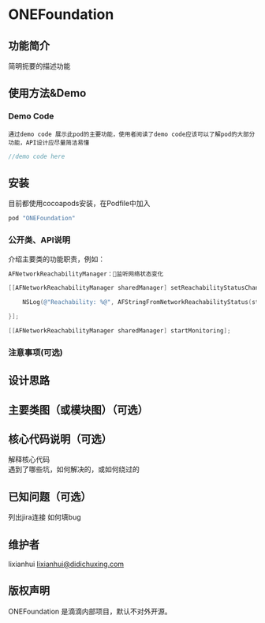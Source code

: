 # ONEFoundation

## 功能简介

简明扼要的描述功能

## 使用方法&Demo
### Demo Code
`通过demo code 展示此pod的主要功能，使用者阅读了demo code应该可以了解pod的大部分功能，API设计应尽量简洁易懂`

``` objective-c
//demo code here
```
## 安装

目前都使用cocoapods安装，在Podfile中加入

``` ruby
pod "ONEFoundation" 
```

### 公开类、API说明

介绍主要类的功能职责，例如：

``` objective-c
AFNetworkReachabilityManager：监听网络状态变化

[[AFNetworkReachabilityManager sharedManager] setReachabilityStatusChangeBlock:^(AFNetworkReachabilityStatus status) {

	NSLog(@"Reachability: %@", AFStringFromNetworkReachabilityStatus(status));

}];

[[AFNetworkReachabilityManager sharedManager] startMonitoring];
```


### 注意事项(可选)




## 设计思路

## 主要类图（或模块图）（可选）

## 核心代码说明（可选）
解释核心代码  
遇到了哪些坑，如何解决的，或如何绕过的


## 已知问题（可选）
列出jira连接
如何填bug

## 维护者

lixianhui <lixianhui@didichuxing.com>

## 版权声明

ONEFoundation 是滴滴内部项目，默认不对外开源。
